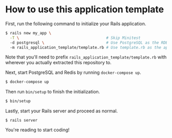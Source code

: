 # How to use this application template

First, run the following command to initialize your Rails application.

```bash
$ rails new my_app \
  -T \                                      # Skip Minitest
  -d postgresql \                           # Use PostgreSQL as the RDBMS
  -m rails_application_template/template.rb # Use template.rb as the application template
```

Note that you'll need to prefix `rails_application_template/template.rb` with wherever you actually extracted this repository to.

Next, start PostgreSQL and Redis by running `docker-compose up`.

```bash
$ docker-compose up
```

Then run `bin/setup` to finish the initialization.

```bash
$ bin/setup
```

Lastly, start your Rails server and proceed as normal.

```
$ rails server
```

You're reading to start coding!
